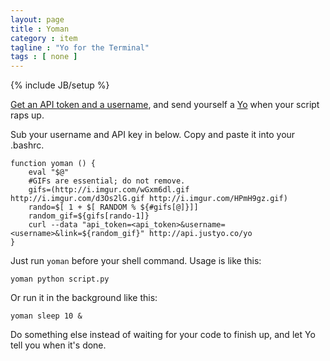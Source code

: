 ```yaml
---
layout: page
title : Yoman
category : item
tagline : "Yo for the Terminal"
tags : [ none ]
---
```

{% include JB/setup %}


[Get an API token and a username](https://medium.com/@YoAppStatus/yo-developers-api-e7f2f0ec5c3c), and send yourself a [Yo](http://www.justyo.co/) when your script raps up.

Sub your username and API key in below. Copy and paste it into your .bashrc.

```
function yoman () {
    eval "$@"
    #GIFs are essential; do not remove.
    gifs=(http://i.imgur.com/wGxm6dl.gif http://i.imgur.com/d3Os2lG.gif http://i.imgur.com/HPmH9gz.gif)
    rando=$[ 1 + $[ RANDOM % ${#gifs[@]}]]
    random_gif=${gifs[rando-1]}
    curl --data "api_token=<api_token>&username=<username>&link=${random_gif}" http://api.justyo.co/yo
}
```

Just run `yoman` before your shell command. Usage is like this:

`yoman python script.py`

Or run it in the background like this:

`yoman sleep 10 &`

Do something else instead of waiting for your code to finish up, and let Yo tell you when it's done.
